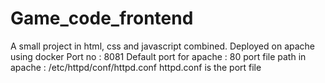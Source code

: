 # Game_code_frontend

A small project in html, css and javascript combined.
Deployed on apache using docker 
Port no : 8081
Default port for apache : 80
port file path in apache : /etc/httpd/conf/httpd.conf
httpd.conf is the port file
